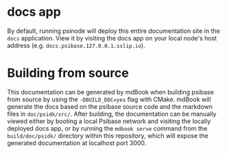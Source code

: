 # docs app

By default, running psinode will deploy this entire documentation site in the `docs` application. View it by visiting the docs app on your local node's host address (e.g. `docs.psibase.127.0.0.1.sslip.io`).

# Building from source

This documentation can be generated by mdBook when building psibase from source by using the `-DBUILD_DOC=yes` flag with CMake. mdBook will generate the docs based on the psibase source code and the markdown files in `doc/psidk/src/`. After building, the documentation can be manually viewed either by booting a local Psibase network and visiting the locally deployed docs app, or by running the `mdbook serve` command from the `build/doc/psidk/` directory within this repository, which will expose the generated documentation at localhost port 3000.

